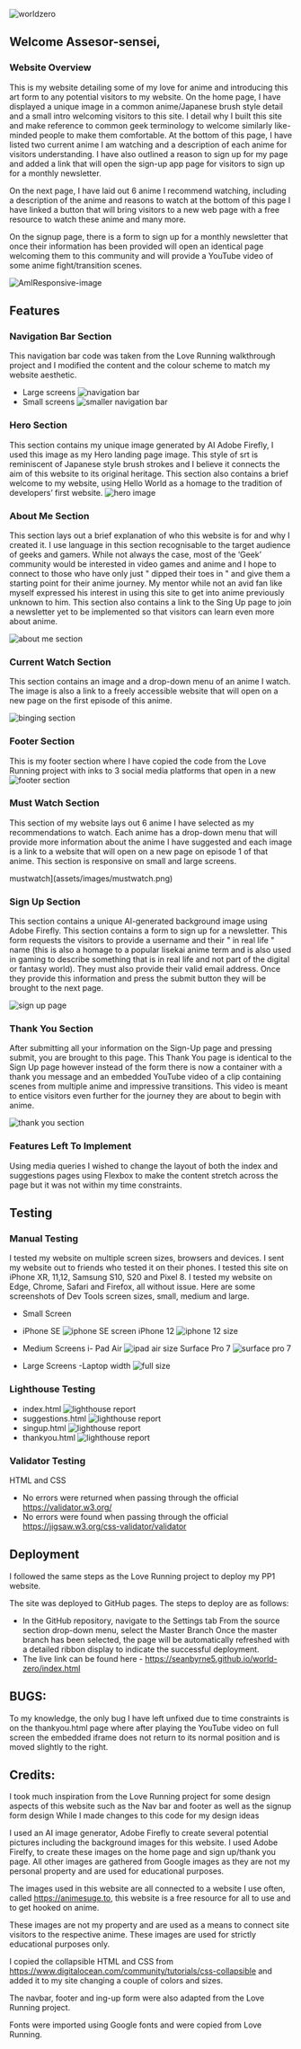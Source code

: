 ![worldzero](assets/images/worldzero.png)

## Welcome Assesor-sensei,

### Website Overview

This is my website detailing some of my love for anime and introducing this art form to any potential visitors to my website. On the home page, I have displayed a unique image in a common anime/Japanese brush style detail and a small intro welcoming visitors to this site. I detail why I built this site and make reference to common geek terminology to welcome similarly like-minded people to make them comfortable. At the bottom of this page, I have listed two current anime I am watching and a description of each anime for visitors understanding. I have also outlined a reason to sign up for my page and added a link that will open the sign-up app page for visitors to sign up for a monthly newsletter.

On the next page, I have laid out 6 anime I recommend watching, including a description of the anime and reasons to watch at the bottom of this page I have linked a button that will bring visitors to a new web page with a free resource to watch these anime and many more.

On the signup page, there is a form to sign up for a monthly newsletter that once their information has been provided will open an identical page welcoming them to this community and will provide a YouTube video of some anime fight/transition scenes.


![AmIResponsive-image](assets/images/responsive.png)

## Features
### Navigation Bar Section
This navigation bar code was taken from the Love Running walkthrough project and I modified the content and the colour scheme to match my website aesthetic.

- Large screens
![navigation bar](assets/images/navbar1.png)
- Small screens
![smaller navigation bar](assets/images/navbar2.png)

### Hero Section

This section contains my unique image generated by AI Adobe Firefly, I used this image as my Hero landing page image. This style of srt is reminiscent of Japanese style brush strokes and I believe it connects the aim of this website to its original heritage. This section also contains a brief welcome to my website, using Hello World as a homage to the tradition of developers’ first website.
![hero image](assets/images/hero-section.png)

### About Me Section

This section lays out a brief explanation of who this website is for and why I created it. I use language in this section recognisable to the target audience of geeks and gamers. While not always the case, most of the ‘Geek’ community would be interested in video games and anime and I hope to connect to those who have only just " dipped their toes in " and give them a starting point for their anime journey. My mentor while not an avid fan like myself expressed his interest in using this site to get into anime previously unknown to him.
This section also contains a link to the Sing Up page to join a newsletter yet to be implemented so that visitors can learn even more about anime.

![about me section](assets/images/about-me.png)

### Current Watch Section
This section contains an image and a drop-down menu of an anime I watch. The image is also a link to a freely accessible website that will open on a new page on the first episode of this anime.

![binging section](assets/images/bing-section.png)

### Footer Section

This is my footer section where I have copied the code from the Love Running project with inks to  3 social media platforms that open in a new 
![footer section](assets/images/footer-section.png)

### Must Watch Section

This section of my website lays out 6 anime I have selected as my recommendations to watch. Each anime has a drop-down menu that will provide more information about the anime I have suggested and each image is a link to a website that will open on a new page on episode 1 of that anime. This section is responsive on small and large screens.

mustwatch](assets/images/mustwatch.png)

### Sign Up Section

This section contains a unique AI-generated background image using Adobe Firefly. This section contains a form to sign up for a newsletter. This form requests the visitors to provide a username and their " in real life " name (this is also a homage to a popular Iisekai anime term and is also used in gaming to describe something that is in real life and not part of the digital or fantasy world). They must also provide their valid email address. Once they provide this information and press the submit button they will be brought to the next page.

![sign up page](assets/images/signup-section.png)

### Thank You Section

After submitting all your information on the Sign-Up page and pressing submit, you are brought to this page. This Thank You page is identical to the Sign Up page however instead of the form there is now a container with a thank you message and an embedded YouTube video of a clip containing scenes from multiple anime and impressive transitions. This video is meant to entice visitors even further for the journey they are about to begin with anime.

![thank you section](assets/images/thankyou-section.png)

### Features Left To Implement
Using media queries I wished to change the layout of both the index and suggestions pages using Flexbox to make the content stretch across the page but it was not within my time constraints.

## Testing

### Manual Testing
I tested my website on multiple screen sizes, browsers and devices. I sent my website out to friends who tested it on their phones. I tested this site on iPhone XR, 11,12, Samsung S10, S20 and Pixel 8. I tested my website on Edge, Chrome, Safari and Firefox, all without issue. 
Here are some screenshots of Dev Tools screen sizes, small, medium and large.
- Small Screen
- iPhone SE
![iphone SE screen](assets/images/iphonese-size.png)
iPhone 12
![iphone 12 size](assets/images/iphone12-size.png)

- Medium Screens
i- Pad Air
![ipad air size](assets/images/ipadair-size.png)
  Surface Pro 7
![surface pro 7](assets/images/surfacpro7-size.png)

- Large Screens
-Laptop width
![full size](assets/images/fullscreen-size.png)

### Lighthouse Testing

- index.html
![lighthouse report](assets/images/index.png)
- suggestions.html
![lighthouse report](assets/images/suggestions.png)
- singup.html
![lighthouse report](assets/images/signup.png)
- thankyou.html
![lighthouse report](assets/images/thankyou.png)


### Validator Testing

 HTML and CSS
- No errors were returned when passing through the official https://validator.w3.org/
- No errors were found when passing through the official https://jigsaw.w3.org/css-validator/validator

## Deployment
I followed the same steps as the Love Running project to deploy my PP1 website.

The site was deployed to GitHub pages. The steps to deploy are as follows:
- In the GitHub repository, navigate to the Settings tab
From the source section drop-down menu, select the Master Branch
Once the master branch has been selected, the page will be automatically refreshed with a detailed ribbon display to indicate the successful deployment.
- The live link can be found here - https://seanbyrne5.github.io/world-zero/index.html


## BUGS:
To my knowledge, the only bug I have left unfixed due to time constraints is on the thankyou.html page where after playing the YouTube video on full screen the embedded iframe does not return to its normal position and is moved slightly to the right.
## Credits:
I took much inspiration from the Love Running project for some design aspects of this website such as the Nav bar and footer as well as the signup form design While I made changes to this code for my design ideas

I used an AI image generator, Adobe Firefly to create several potential pictures including the background images for this website. I used Adobe Firelfy, to create these images on the home page and sign up/thank you page. All other images are gathered from Google images as they are not my personal property and are used for educational purposes.

The images used in this website are all connected to a website I use often, called https://animesuge.to, this website is a free resource for all to use and to get hooked on anime. 

These images are not my property and are used as a means to connect site visitors to the respective anime. These images are used for strictly educational purposes only.

I copied the collapsible HTML and CSS from https://www.digitalocean.com/community/tutorials/css-collapsible and added it to my site changing a couple of colors and sizes.

The navbar, footer and ing-up form were also adapted from the Love Running project.

Fonts were imported using Google fonts and were copied from Love Running.
